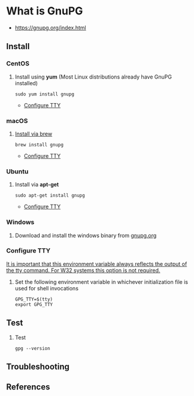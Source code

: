 # What is GnuPG

* <https://gnupg.org/index.html>

## Install

### CentOS

1. Install using **yum** (Most Linux distributions already have GnuPG installed)
   ```console
   sudo yum install gnupg
   ```
   - [Configure TTY]

### macOS

1. [Install via brew]
   ```console
   brew install gnupg
   ```
   - [Configure TTY]

### Ubuntu

1. Install via **apt-get**
   ```console
   sudo apt-get install gnupg
   ```
   - [Configure TTY]
   
### Windows

1. Download and install the windows binary from [gnupg.org]

### Configure TTY

[It is important that this environment variable always reflects the output of the tty command. For W32 systems this option is not required.]

1. Set the following environment variable in whichever initialization file is used for shell invocations
   ```
   GPG_TTY=$(tty)
   export GPG_TTY
   ``` 

## Test

1. Test
   ```console
   gpg --version
   ```

 ## Troubleshooting

## References

[Configure TTY]: https://github.com/senzing-garage/knowledge-base/blob/56-skern/WHATIS/gnupg.md#configure-tty
[gnupg.org]: https://gnupg.org/download/
[It is important that this environment variable always reflects the output of the tty command. For W32 systems this option is not required.]: https://www.gnupg.org/documentation/manuals/gnupg/Invoking-GPG_002dAGENT.html
[Install via brew]: https://formulae.brew.sh/formula/gnupg